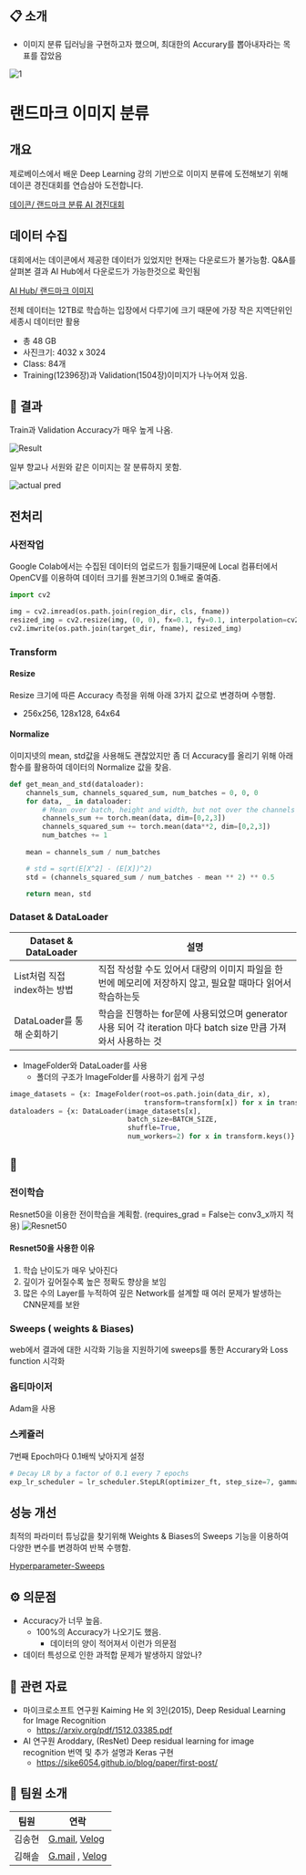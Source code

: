 📋 소개
---
- 이미지 분류 딥러닝을 구현하고자 했으며, 최대한의 Accurary를 뽑아내자라는 목표를 잡았음

![1](https://user-images.githubusercontent.com/104749023/183792578-7aac5169-8e8d-4af9-afd3-0da508003fd9.PNG)

# 랜드마크 이미지 분류
## 개요
제로베이스에서 배운 Deep Learning 강의 기반으로 이미지 분류에 도전해보기 위해 
데이콘 경진대회를 연습삼아 도전합니다.

[데이콘/ 랜드마크 분류 AI 경진대회](https://dacon.io/competitions/official/235585/overview/description)


## 데이터 수집
대회에서는 데이콘에서 제공한 데이터가 있었지만 현재는 다운로드가 불가능함. Q&A를 살펴본 결과 AI Hub에서 다운로드가 가능한것으로 확인됨

[AI Hub/ 랜드마크 이미지](https://www.aihub.or.kr/aihubdata/data/view.do?currMenu=115&topMenu=100&aihubDataSe=realm&dataSetSn=56)

전체 데이터는 12TB로 학습하는 입장에서 다루기에 크기 때문에 가장 작은 지역단위인 세종시 데이터만 활용

- 총 48 GB
- 사진크기: 4032 x 3024
- Class: 84개
- Training(12396장)과 Validation(1504장)이미지가 나누어져 있음.


## 🎯 결과
Train과 Validation Accuracy가 매우 높게 나옴.

![Result](https://user-images.githubusercontent.com/100823210/183580705-a1af4afb-6608-4389-b921-3e8f287cb751.png)

일부 향교나 서원와 같은 이미지는 잘 분류하지 못함.

![actual pred](https://user-images.githubusercontent.com/100823210/183580924-f71cab66-f252-409b-bccf-3e5376cf1677.png)


## 전처리
### 사전작업
Google Colab에서는 수집된 데이터의 업로드가 힘들기때문에 Local 컴퓨터에서 OpenCV를 이용하여 데이터 크기를 원본크기의 0.1배로 줄여줌.
```python
import cv2

img = cv2.imread(os.path.join(region_dir, cls, fname))
resized_img = cv2.resize(img, (0, 0), fx=0.1, fy=0.1, interpolation=cv2.INTER_AREA)
cv2.imwrite(os.path.join(target_dir, fname), resized_img)
```

### Transform
#### Resize
Resize 크기에 따른 Accuracy 측정을 위해 아래 3가지 값으로 변경하며 수행함.
- 256x256, 128x128, 64x64

#### Normalize
이미지넷의 mean, std값을 사용해도 괜찮았지만 좀 더 Accuracy를 올리기 위해 아래 함수를 활용하여 데이터의 Normalize 값을 찾음.
```python
def get_mean_and_std(dataloader):
    channels_sum, channels_squared_sum, num_batches = 0, 0, 0
    for data, _ in dataloader:
        # Mean over batch, height and width, but not over the channels
        channels_sum += torch.mean(data, dim=[0,2,3])
        channels_squared_sum += torch.mean(data**2, dim=[0,2,3])
        num_batches += 1
    
    mean = channels_sum / num_batches

    # std = sqrt(E[X^2] - (E[X])^2)
    std = (channels_squared_sum / num_batches - mean ** 2) ** 0.5

    return mean, std
```

### Dataset & DataLoader

|Dataset & DataLoader|설명|
|------|---|
|List처럼 직접 index하는 방법|직접 작성할 수도 있어서 대량의 이미지 파일을 한 번에 메모리에 저장하지 않고, 필요할 때마다 읽어서 학습하는듯|
|DataLoader를 통해 순회하기|학습을 진행하는 for문에 사용되었으며 generator 사용 되어 각 iteration 마다 batch size 만큼 가져와서 사용하는 것|


- ImageFolder와 DataLoader를 사용
    - 폴더의 구조가 ImageFolder를 사용하기 쉽게 구성
    
    
    
```python
image_datasets = {x: ImageFolder(root=os.path.join(data_dir, x),
                                 transform=transform[x]) for x in transform.keys()}
dataloaders = {x: DataLoader(image_datasets[x],
                             batch_size=BATCH_SIZE,
                             shuffle=True,
                             num_workers=2) for x in transform.keys()}
```

## 🔎 
### 전이학습
Resnet50을 이용한 전이학습을 계획함. (requires_grad = False는 conv3_x까지 적용)
![Resnet50](https://user-images.githubusercontent.com/100823210/183578724-b8298ea1-5336-4580-99b0-1c6109194491.png)

#### Resnet50을 사용한 이유
1. 학습 난이도가 매우 낮아진다
2. 깊이가 깊어질수록 높은 정확도 향상을 보임
3. 많은 수의 Layer를 누적하여 깊은 Network를 설계할 때 여러 문제가 발생하는 CNN문제를 보완

### Sweeps ( weights & Biases)
web에서 결과에 대한 시각화 기능을 지원하기에 sweeps를 통한 Accurary와 Loss function 시각화

### 옵티마이저
Adam을 사용

### 스케쥴러
7번째 Epoch마다 0.1배씩 낮아지게 설정
```python
# Decay LR by a factor of 0.1 every 7 epochs
exp_lr_scheduler = lr_scheduler.StepLR(optimizer_ft, step_size=7, gamma=0.1)
```

## 성능 개선
최적의 파라미터 튜닝값을 찾기위해 Weights & Biases의 Sweeps 기능을 이용하여 다양한 변수를 변경하여 반복 수행함.

[Hyperparameter-Sweeps](https://wandb.ai/zbooster/Hyperparameter-Sweeps?workspace=user-zbooster)

## ⚙️ 의문점
- Accuracy가 너무 높음. 
    - 100%의 Accuracy가 나오기도 했음.
        - 데이터의 양이 적어져서 이런가 의문점
- 데이터 특성으로 인한 과적합 문제가 발생하지 않았나?

## 📖 관련 자료
- 마이크로소프트 연구원 Kaiming He 외 3인(2015), Deep Residual Learning for Image Recognition
    - https://arxiv.org/pdf/1512.03385.pdf
- AI 연구원 Aroddary, (ResNet) Deep residual learning for image recognition 번역 및 추가 설명과 Keras 구현
    - https://sike6054.github.io/blog/paper/first-post/
    
## 🤲 팀원 소개 
|팀원|연락|
|------|---|
|김송현|[G.mail](zpaladin1213@gmail.com), [Velog](https://velog.io/@zbooster)|
|김해솔|[G.mail](lunchtime99@gmail.com) , [Velog](https://velog.io/@kim_haesol)|
